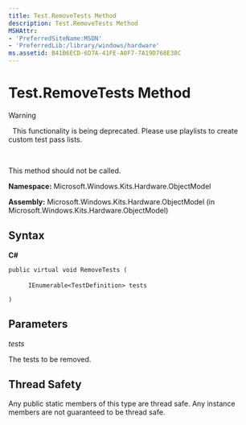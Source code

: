 ```yaml
---
title: Test.RemoveTests Method
description: Test.RemoveTests Method
MSHAttr:
- 'PreferredSiteName:MSDN'
- 'PreferredLib:/library/windows/hardware'
ms.assetid: B41B6ECD-6D7A-41FE-A8F7-7A19D768E38C
---
```


# Test.RemoveTests Method


>[!WARNING]
>  This functionality is being deprecated. Please use playlists to create custom test pass lists.

 

This method should not be called.

**Namespace:** Microsoft.Windows.Kits.Hardware.ObjectModel

**Assembly:** Microsoft.Windows.Kits.Hardware.ObjectModel (in Microsoft.Windows.Kits.Hardware.ObjectModel)

## <span id="Syntax"></span><span id="syntax"></span><span id="SYNTAX"></span>Syntax


**C#**

`public virtual void RemoveTests (`

          `IEnumerable<TestDefinition> tests`

`)`

## <span id="Parameters"></span><span id="parameters"></span><span id="PARAMETERS"></span>Parameters


*tests*

The tests to be removed.

## <span id="Thread_Safety"></span><span id="thread_safety"></span><span id="THREAD_SAFETY"></span>Thread Safety


Any public static members of this type are thread safe. Any instance members are not guaranteed to be thread safe.

 

 






